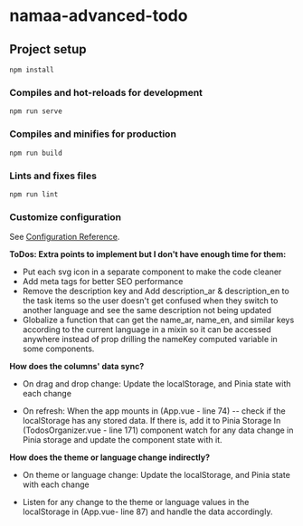 # namaa-advanced-todo

## Project setup
```
npm install
```

### Compiles and hot-reloads for development
```
npm run serve
```

### Compiles and minifies for production
```
npm run build
```

### Lints and fixes files
```
npm run lint
```

### Customize configuration
See [Configuration Reference](https://cli.vuejs.org/config/).


**ToDos: Extra points to implement but I don't have enough time for them:**
- Put each svg icon in a separate component to make the code cleaner
- Add meta tags for better SEO performance
- Remove the description key and Add description_ar & description_en to the task items so the user doesn't get confused when they switch to another language and see the same description not being updated
- Globalize a function that can get the name_ar, name_en, and similar keys according to the current language in a mixin so it can be accessed anywhere instead of prop drilling the nameKey computed variable in some components.

**How does the columns' data sync?**
- On drag and drop change:
Update the localStorage, and Pinia state with each change

- On refresh:
When the app mounts in (App.vue - line 74) -- check if the localStorage has any stored data. If there is, add it to Pinia Storage
In (TodosOrganizer.vue - line 171) component watch for any data change in Pinia storage and update the component state with it.

**How does the theme or language change indirectly?**
- On theme or language change:
Update the localStorage, and Pinia state with each change

- Listen for any change to the theme or language values in the localStorage in (App.vue- line 87) and handle the data accordingly. 

